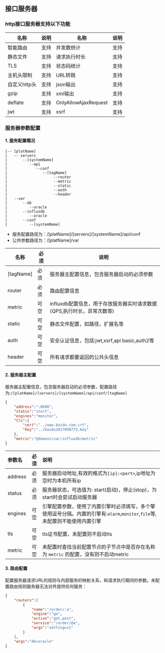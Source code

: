 ## 接口服务器
### http接口服务器支持以下功能

|名称|说明|名称|说明|
|------|-------|-------|-------|
|智能路由|支持|并发数统计|支持|
|静态文件|支持|请求执行时长|支持|
|TLS|支持|状态码统计|支持|
|主机头限制|支持|URL转跳|支持|
|自定义http头|支持|json输出|支持|
|gzip|支持|xml输出|支持|
|deflate|支持|OnlyAllowAjaxRequest|支持|
|jwt|支持|xsrf|支持|

### 服务器参数配置
#### 1. 服务配置概况
    |-- [platName]
	|   -- servers 
	|       --[systemName]
	|          --api
	|             --conf
	|                --[tagName]
	|                     --router
    |                     --metric
    |                     --static
    |                     --auth
    |                     --header
    |   --var
    |       --db
    |          --oracle
    |       --influxdb
    |          --oracle
    |       --conf
    |          --[systemName]
+ 服务配置路径为：/[platName]/[servers]/[systemName]/api/conf
+ 公共参数路径为：/[platName]/var

|名称|必须|说明|
|------|------|------|
|[tagName]|必须|服务器主配置信息，包含服务器启动的必须参数|
|router|必须|路由配置信息|
|metric|可空|influxdb配置信息，用于存放服务器实时请求数据(QPS,执行时长，异常次数等)|
|static|可空|静态文件配置，如路径，扩展名等|
|auth|可空|安全认证信息，包括:jwt,xsrf,api basic,auth2等|
|header|可空|所有请求都要返回的公共头信息|



#### 2. 服务器主配置
服务器主配置信息，包含服务器启动的必须参数，配置路径为:`/[platName]/[servers]/[systemName]/api/conf/[tagName]`
```json
{
    "address":":8080",
    "status":"start",
    "engines":"monitor",
    "tls":{
        "cert":"../www.baidu.com.crt",
        "key":"../baidu2017098773.key"
    },
    "metric":"@domain/var/influxdb/metric"
}
```

|参数名|必须|说明|
|:------|:-------:|:------|
|address|必须|服务器启动地址,有效的格式为`[ip]:<port>`,ip地址为空时为本机所有ip|
|status|必须|服务器状态，可选值为: start(启动)，停止(stop)，为start时会尝试启动服务器|
|engines|可空|引擎配置参数，使用了内置引擎时必须填写，多个擎使用逗号分隔。内置的引擎有:`alarm`,`monitor`,`file`等,未配置则不能使用内置引擎|
|tls|可空|tls证书配置，未配置则不启动tls|
|metric|可空|未配置时查找当前配置节点的子节点中是否存在名称为 `metric` 的配置，没有则不启动metric|

#### 3. 路由配置
配置服务器请求URL的规则与内部服务的映射关系，和请求执行期间的参数。未配置路由规则服务器无法对外提供任何服务：
```json
{
    "routers":[
        {
            "name":"/order/:a",
            "engine":"go",
            "action":"get,post",
            "service":"/order/@a",
            "args":"setting=s1"
        }
    ],
    "args":"db=oracle"
}
``` 